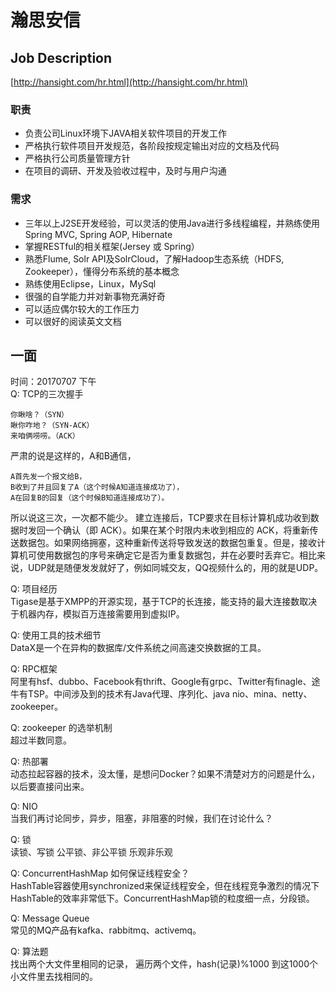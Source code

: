 

# 瀚思安信
## Job Description
[http://hansight.com/hr.html](http://hansight.com/hr.html)
### 职责
* 负责公司Linux环境下JAVA相关软件项目的开发工作
* 严格执行软件项目开发规范，各阶段按规定输出对应的文档及代码
* 严格执行公司质量管理方针
* 在项目的调研、开发及验收过程中，及时与用户沟通
### 需求
* 三年以上J2SE开发经验，可以灵活的使用Java进行多线程编程，并熟练使用Spring MVC, Spring AOP, Hibernate
* 掌握RESTful的相关框架(Jersey 或 Spring）
* 熟悉Flume, Solr API及SolrCloud，了解Hadoop生态系统（HDFS, Zookeeper），懂得分布系统的基本概念
* 熟练使用Eclipse，Linux，MySql
* 很强的自学能力并对新事物充满好奇
* 可以适应偶尔较大的工作压力
* 可以很好的阅读英文文档

## 一面
时间：20170707 下午  
Q: TCP的三次握手
```
你瞅啥？（SYN）
瞅你咋地？（SYN-ACK）
来咱俩唠唠。（ACK）
```
严肃的说是这样的，A和B通信，
```
A首先发一个报文给B，
B收到了并且回复了A（这个时候A知道连接成功了），
A在回复B的回复（这个时候B知道连接成功了）。
```
所以说这三次，一次都不能少。
建立连接后，TCP要求在目标计算机成功收到数据时发回一个确认（即 ACK）。如果在某个时限内未收到相应的 ACK，将重新传送数据包。如果网络拥塞，这种重新传送将导致发送的数据包重复。但是，接收计算机可使用数据包的序号来确定它是否为重复数据包，并在必要时丢弃它。相比来说，UDP就是随便发发就好了，例如同城交友，QQ视频什么的，用的就是UDP。

Q: 项目经历  
Tigase是基于XMPP的开源实现，基于TCP的长连接，能支持的最大连接数取决于机器内存，模拟百万连接需要用到虚拟IP。

Q: 使用工具的技术细节  
DataX是一个在异构的数据库/文件系统之间高速交换数据的工具。

Q: RPC框架  
阿里有hsf、dubbo、Facebook有thrift、Google有grpc、Twitter有finagle、途牛有TSP。中间涉及到的技术有Java代理、序列化、java nio、mina、netty、zookeeper。

Q: zookeeper 的选举机制  
超过半数同意。

Q: 热部署  
动态拉起容器的技术，没太懂，是想问Docker？如果不清楚对方的问题是什么，以后要直接问出来。

Q: NIO  
当我们再讨论同步，异步，阻塞，非阻塞的时候，我们在讨论什么？

Q: 锁  
读锁、写锁
公平锁、非公平锁
乐观非乐观

Q: ConcurrentHashMap 如何保证线程安全？  
HashTable容器使用synchronized来保证线程安全，但在线程竞争激烈的情况下HashTable的效率非常低下。ConcurrentHashMap锁的粒度细一点，分段锁。

Q: Message Queue  
常见的MQ产品有kafka、rabbitmq、activemq。

Q: 算法题  
找出两个大文件里相同的记录，
遍历两个文件，hash(记录)%1000
到这1000个小文件里去找相同的。
